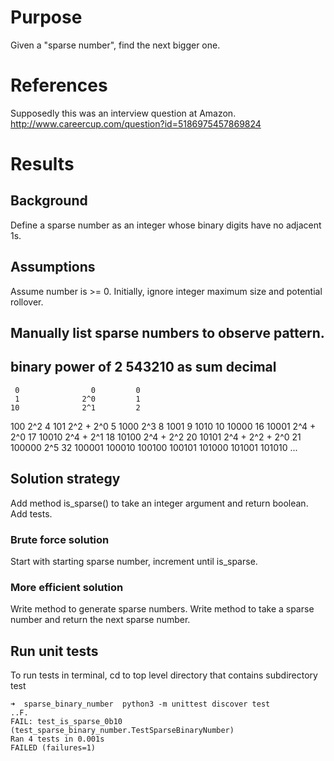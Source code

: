 # Purpose
Given a "sparse number", find the next bigger one.

# References
Supposedly this was an interview question at Amazon.
http://www.careercup.com/question?id=5186975457869824

# Results

## Background
Define a sparse number as an integer whose binary digits have no adjacent 1s.

## Assumptions
Assume number is >= 0.
Initially, ignore integer maximum size and potential rollover.

## Manually list sparse numbers to observe pattern.

binary
power of 2
543210        as sum         decimal
------------------------------------
     0                0         0
     1              2^0         1
    10              2^1         2
   100              2^2         4
   101        2^2 + 2^0         5
  1000              2^3         8
  1001                          9
  1010                         10
 10000                         16
 10001        2^4 + 2^0        17
 10010        2^4 + 2^1        18
 10100        2^4 + 2^2        20
 10101  2^4 + 2^2 + 2^0        21
100000        2^5              32
100001
100010
100100
100101
101000
101001
101010
...

## Solution strategy
Add method is_sparse() to take an integer argument and return boolean.
Add tests.

### Brute force solution
Start with starting sparse number, increment until is_sparse.

### More efficient solution
Write method to generate sparse numbers.
Write method to take a sparse number and return the next sparse number.

## Run unit tests
To run tests in terminal, cd to top level directory that contains subdirectory test

    ➜  sparse_binary_number  python3 -m unittest discover test
    ..F.
    FAIL: test_is_sparse_0b10 (test_sparse_binary_number.TestSparseBinaryNumber)
    Ran 4 tests in 0.001s
    FAILED (failures=1)

